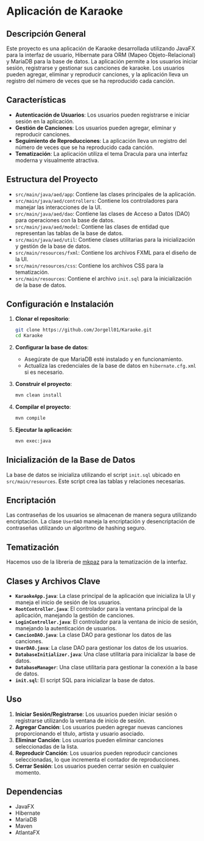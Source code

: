 # Aplicación de Karaoke

## Descripción General

Este proyecto es una aplicación de Karaoke desarrollada utilizando JavaFX para la interfaz de usuario, Hibernate para ORM (Mapeo Objeto-Relacional) y MariaDB para la base de datos. La aplicación permite a los usuarios iniciar sesión, registrarse y gestionar sus canciones de karaoke. Los usuarios pueden agregar, eliminar y reproducir canciones, y la aplicación lleva un registro del número de veces que se ha reproducido cada canción.

## Características

- **Autenticación de Usuarios**: Los usuarios pueden registrarse e iniciar sesión en la aplicación.
- **Gestión de Canciones**: Los usuarios pueden agregar, eliminar y reproducir canciones.
- **Seguimiento de Reproducciones**: La aplicación lleva un registro del número de veces que se ha reproducido cada canción.
- **Tematización**: La aplicación utiliza el tema Dracula para una interfaz moderna y visualmente atractiva.

## Estructura del Proyecto

- `src/main/java/aed/app`: Contiene las clases principales de la aplicación.
- `src/main/java/aed/controllers`: Contiene los controladores para manejar las interacciones de la UI.
- `src/main/java/aed/dao`: Contiene las clases de Acceso a Datos (DAO) para operaciones con la base de datos.
- `src/main/java/aed/model`: Contiene las clases de entidad que representan las tablas de la base de datos.
- `src/main/java/aed/util`: Contiene clases utilitarias para la inicialización y gestión de la base de datos.
- `src/main/resources/fxml`: Contiene los archivos FXML para el diseño de la UI.
- `src/main/resources/css`: Contiene los archivos CSS para la tematización.
- `src/main/resources`: Contiene el archivo `init.sql` para la inicialización de la base de datos.

## Configuración e Instalación

1. **Clonar el repositorio**:
    ```sh
    git clone https://github.com/Jorgell01/Karaoke.git
    cd Karaoke
    ```

2. **Configurar la base de datos**:
    - Asegúrate de que MariaDB esté instalado y en funcionamiento.
    - Actualiza las credenciales de la base de datos en `hibernate.cfg.xml` si es necesario.

3. **Construir el proyecto**:
    ```sh
    mvn clean install
    ```
   
4. **Compilar el proyecto**:
    ```sh
    mvn compile
    ```

5. **Ejecutar la aplicación**:
    ```sh
    mvn exec:java
    ```

## Inicialización de la Base de Datos

La base de datos se inicializa utilizando el script `init.sql` ubicado en `src/main/resources`. Este script crea las tablas y relaciones necesarias.

## Encriptación

Las contraseñas de los usuarios se almacenan de manera segura utilizando encriptación. La clase `UserDAO` maneja la encriptación y desencriptación de contraseñas utilizando un algoritmo de hashing seguro.

## Tematización

Hacemos uso de la libreria de [mkpaz](https://github.com/mkpaz/atlantafx) para la tematización de la interfaz.

## Clases y Archivos Clave

- **`KaraokeApp.java`**: La clase principal de la aplicación que inicializa la UI y maneja el inicio de sesión de los usuarios.
- **`RootController.java`**: El controlador para la ventana principal de la aplicación, manejando la gestión de canciones.
- **`LoginController.java`**: El controlador para la ventana de inicio de sesión, manejando la autenticación de usuarios.
- **`CancionDAO.java`**: La clase DAO para gestionar los datos de las canciones.
- **`UserDAO.java`**: La clase DAO para gestionar los datos de los usuarios.
- **`DatabaseInitializer.java`**: Una clase utilitaria para inicializar la base de datos.
- **`DatabaseManager`**: Una clase utilitaria para gestionar la conexión a la base de datos.
- **`init.sql`**: El script SQL para inicializar la base de datos.

## Uso

1. **Iniciar Sesión/Registrarse**: Los usuarios pueden iniciar sesión o registrarse utilizando la ventana de inicio de sesión.
2. **Agregar Canción**: Los usuarios pueden agregar nuevas canciones proporcionando el título, artista y usuario asociado.
3. **Eliminar Canción**: Los usuarios pueden eliminar canciones seleccionadas de la lista.
4. **Reproducir Canción**: Los usuarios pueden reproducir canciones seleccionadas, lo que incrementa el contador de reproducciones.
5. **Cerrar Sesión**: Los usuarios pueden cerrar sesión en cualquier momento.

## Dependencias

- JavaFX
- Hibernate
- MariaDB
- Maven
- AtlantaFX